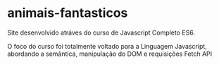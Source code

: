 # animais-fantasticos

Site desenvolvido atráves do curso de Javascript Completo ES6.

O foco do curso foi totalmente voltado para a Linguagem Javascript, abordando a semântica, manipulação do DOM e requisições Fetch API

